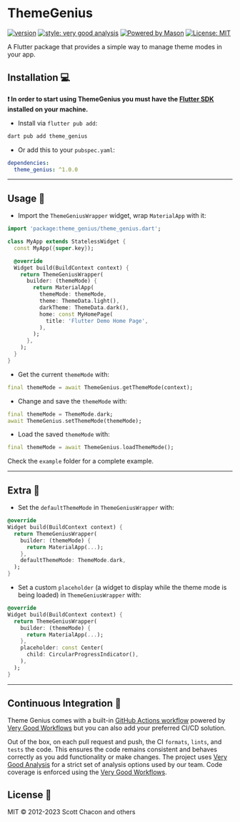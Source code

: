 # ThemeGenius

<!-- ![coverage][coverage_badge] -->

[![version][version-badge]][package]
[![style: very good analysis][very_good_analysis_badge]][very_good_analysis_link]
[![Powered by Mason](https://img.shields.io/endpoint?url=https%3A%2F%2Ftinyurl.com%2Fmason-badge)](https://github.com/felangel/mason)
[![License: MIT][license_badge]][license_link]

A Flutter package that provides a simple way to manage theme modes in your app.

## Installation 💻

**❗ In order to start using ThemeGenius you must have the [Flutter SDK][flutter_install_link] installed on your machine.**

- Install via `flutter pub add`:

```sh
dart pub add theme_genius
```

- Or add this to your `pubspec.yaml`:

```yaml
dependencies:
  theme_genius: ^1.0.0
```

---

## Usage 📖

- Import the `ThemeGeniusWrapper` widget, wrap `MaterialApp` with it:

```dart
import 'package:theme_genius/theme_genius.dart';

class MyApp extends StatelessWidget {
  const MyApp({super.key});

  @override
  Widget build(BuildContext context) {
    return ThemeGeniusWrapper(
      builder: (themeMode) {
        return MaterialApp(
          themeMode: themeMode,
          theme: ThemeData.light(),
          darkTheme: ThemeData.dark(),
          home: const MyHomePage(
            title: 'Flutter Demo Home Page',
          ),
        );
      },
    );
  }
}
```

- Get the current `themeMode` with:

```dart
final themeMode = await ThemeGenius.getThemeMode(context);

```

- Change and save the `themeMode` with:

```dart
final themeMode = ThemeMode.dark;
await ThemeGenius.setThemeMode(themeMode);

```

- Load the saved `themeMode` with:

```dart
final themeMode = await ThemeGenius.loadThemeMode();

```

Check the `example` folder for a complete example.

---

## Extra 📖

- Set the `defaultThemeMode` in `ThemeGeniusWrapper` with:

```dart
@override
Widget build(BuildContext context) {
  return ThemeGeniusWrapper(
    builder: (themeMode) {
      return MaterialApp(...);
    },
    defaultThemeMode: ThemeMode.dark,
  );
}
```

- Set a custom `placeholder` (a widget to display while the theme mode is being loaded) in `ThemeGeniusWrapper` with:

```dart
@override
Widget build(BuildContext context) {
  return ThemeGeniusWrapper(
    builder: (themeMode) {
      return MaterialApp(...);
    },
    placeholder: const Center(
      child: CircularProgressIndicator(),
    ),
  );
}
```

---

## Continuous Integration 🤖

Theme Genius comes with a built-in [GitHub Actions workflow][github_actions_link] powered by [Very Good Workflows][very_good_workflows_link] but you can also add your preferred CI/CD solution.

Out of the box, on each pull request and push, the CI `formats`, `lints`, and `tests` the code. This ensures the code remains consistent and behaves correctly as you add functionality or make changes. The project uses [Very Good Analysis][very_good_analysis_link] for a strict set of analysis options used by our team. Code coverage is enforced using the [Very Good Workflows][very_good_coverage_link].

## License 📄

MIT © 2012-2023 Scott Chacon and others

[version-badge]: https://img.shields.io/pub/v/theme_genius
[package]: https://pub.dev/packages/theme_genius
[coverage_badge]: coverage_badge.svg
[flutter_install_link]: https://docs.flutter.dev/get-started/install
[github_actions_link]: https://docs.github.com/en/actions/learn-github-actions
[license_badge]: https://img.shields.io/badge/license-MIT-blue.svg
[license_link]: https://opensource.org/licenses/MIT
[logo_black]: https://raw.githubusercontent.com/VGVentures/very_good_brand/main/styles/README/vgv_logo_black.png#gh-light-mode-only
[logo_white]: https://raw.githubusercontent.com/VGVentures/very_good_brand/main/styles/README/vgv_logo_white.png#gh-dark-mode-only
[mason_link]: https://github.com/felangel/mason
[very_good_analysis_badge]: https://img.shields.io/badge/style-very_good_analysis-B22C89.svg
[very_good_analysis_link]: https://pub.dev/packages/very_good_analysis
[very_good_cli_link]: https://pub.dev/packages/very_good_cli
[very_good_coverage_link]: https://github.com/marketplace/actions/very-good-coverage
[very_good_ventures_link]: https://verygood.ventures
[very_good_ventures_link_light]: https://verygood.ventures#gh-light-mode-only
[very_good_ventures_link_dark]: https://verygood.ventures#gh-dark-mode-only
[very_good_workflows_link]: https://github.com/VeryGoodOpenSource/very_good_workflows
